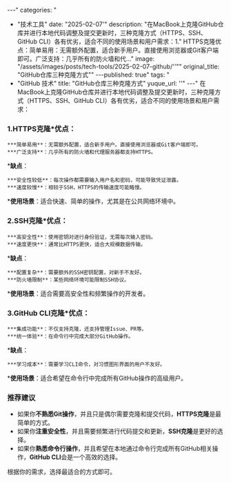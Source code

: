 
---"
categories: "
  - "技术工具"
date: "2025-02-07'"
description: "在MacBook上克隆GitHub仓库并进行本地代码调整及提交更新时，三种克隆方式（HTTPS、SSH、GitHub CLI）各有优劣，适合不同的使用场景和用户需求：1."
  HTTPS克隆优点：简单易用：无需额外配置，适合新手用户。直接使用浏览器或Git客户端即可。广泛支持：几乎所有的防火墙和代..."
image: "/assets/images/posts/tech-tools/2025-02-07-github/''""
original_title: "GitHub仓库三种克隆方式""
---published: true"
tags: "
  - "GitHub 技术"
title: "GitHub仓库三种克隆方式"
yuque_url: ''"
---"
在MacBook上克隆GitHub仓库并进行本地代码调整及提交更新时，三种克隆方式（HTTPS、SSH、GitHub CLI）各有优劣，适合不同的使用场景和用户需求：

### 1\.**HTTPS克隆*****优点**：

    ***简单易用**：无需额外配置，适合新手用户。直接使用浏览器或Git客户端即可。
    ***广泛支持**：几乎所有的防火墙和代理服务器都支持HTTPS。

  ***缺点**：

    ***安全性较低**：每次操作都需要输入用户名和密码，可能导致凭证泄露。
    ***速度较慢**：相较于SSH，HTTPS的传输速度可能略慢。

  ***使用场景**：适合快速、简单的操作，尤其是在公共网络环境中。

### 2\.**SSH克隆*****优点**：

    ***高安全性**：使用密钥对进行身份验证，无需每次输入密码。
    ***速度更快**：通常比HTTPS更快，适合大规模数据传输。

  ***缺点**：

    ***配置复杂**：需要额外的SSH密钥配置，对新手不友好。
    ***防火墙限制**：某些网络环境可能限制SSH协议。

  ***使用场景**：适合需要高安全性和频繁操作的开发者。

### 3\.**GitHub CLI克隆*****优点**：

    ***集成功能**：不仅支持克隆，还支持管理Issue、PR等。
    ***统一体验**：在命令行中完成大部分GitHub操作。

  ***缺点**：

    ***学习成本**：需要学习CLI命令，对习惯图形界面的用户不友好。

  ***使用场景**：适合希望在命令行中完成所有GitHub操作的高级用户。

### 推荐建议

  * 如果你**不熟悉Git操作**，并且只是偶尔需要克隆和提交代码，**HTTPS克隆**是最简单的方式。
  * 如果你**注重安全性**，并且需要频繁进行代码提交和更新，**SSH克隆**是更好的选择。
  * 如果你**熟悉命令行操作**，并且希望在本地通过命令行完成所有GitHub相关操作，**GitHub CLI**会是一个高效的选择。

根据你的需求，选择最适合的方式即可。
